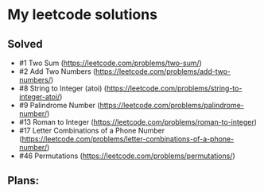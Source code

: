 # My leetcode solutions

## Solved
- #1 Two Sum (https://leetcode.com/problems/two-sum/)
- #2 Add Two Numbers (https://leetcode.com/problems/add-two-numbers/)
- #8 String to Integer (atoi) (https://leetcode.com/problems/string-to-integer-atoi/)
- #9 Palindrome Number (https://leetcode.com/problems/palindrome-number/)
- #13 Roman to Integer (https://leetcode.com/problems/roman-to-integer)
- #17 Letter Combinations of a Phone Number (https://leetcode.com/problems/letter-combinations-of-a-phone-number/)
- #46 Permutations (https://leetcode.com/problems/permutations/)

## Plans: